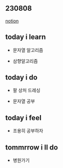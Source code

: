 ## 230808

[notion](https://glib-glitter-8ce.notion.site/SSAFY-Day-25-7-c6999653fd2b4c4ba03608e1c811f3e8?pvs=4)

## today i learn

- 문자열 알고리즘
  
- 삼향알고리즘

## today i do

- 팔 상처 드레싱

- 문자열 공부
    
## today i feel

- 조용히 공부하자
  
## tommrrow i ll do

- 병원가기
